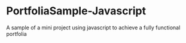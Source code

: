 # PortfoliaSample-Javascript
A sample of a mini project using javascript to achieve a fully functional portfolia
